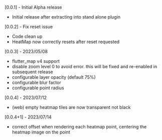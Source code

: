 [0.0.1] - Initial Alpha release
* Initial release after extracting into stand alone plugin

[0.0.2] - Fix reset issue
* Code clean up
* HeatMap now correctly resets after reset requested

[0.0.3] - 2023/05/08
* flutter_map v4 support
* disable zoom level 0 to avoid error. this will be fixed and re-enabled in subsequent release
* configurable layer opacity (default 75%)
* configurable blur factor
* configurable point radius

[0.0.4] - 2023/07/12
* (web) empty heatmap tiles are now transparent not black

[0.0.4+1] - 2023/07/14
* correct offset when rendering each heatmap point, centering the heatmap image on the point